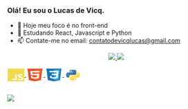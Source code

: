 ### Olá! Eu sou o Lucas de Vicq.

- 🔭 Hoje meu foco é no front-end
- 🌱 Estudando React, Javascript e Python
- 📫 Contate-me no email: contatodevicqlucas@gmail.com

<div align="center">
  <a href="https://github.com/lucasdvicq">
  <img height="180em" src="https://github-readme-stats.vercel.app/api?username=lucasdvicq&show_icons=true&theme=dark&include_all_commits=true&count_private=true"/>
  <img height="180em" src="https://github-readme-stats.vercel.app/api/top-langs/?username=alvesskaio&layout=compact&langs_count=7&theme=dark"/>
</div>

<div style="display: inline_block"><br>
  <img align="center" alt="lucas-Js" height="30" width="40" src="https://raw.githubusercontent.com/devicons/devicon/master/icons/javascript/javascript-plain.svg">
  <img align="center" alt="lucas-HTML" height="30" width="40" src="https://raw.githubusercontent.com/devicons/devicon/master/icons/html5/html5-original.svg">
  <img align="center" alt="lucas-CSS" height="30" width="40" src="https://raw.githubusercontent.com/devicons/devicon/master/icons/css3/css3-original.svg">
  <img align="center" alt="lucas-Python" height="30" width="40" src="https://raw.githubusercontent.com/devicons/devicon/master/icons/python/python-original.svg">
  
</div>
  
  
   ##
  
<div> 
    <a href="https://www.linkedin.com/in/lucasdvicq" target="_blank"><img src="https://img.shields.io/badge/-LinkedIn-%230077B5?style=for-the-badge&logo=linkedin&logoColor=white" target="_blank"></a> 
  <!--   ![Snake animation](https://github.com/rafaballerini/rafaballerini/blob/output/github-contribution-grid-snake.svg) -->
</div>
